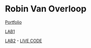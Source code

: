 # Robin Van Overloop

[Portfolio](https://github.com/robinvanoverloop/DEV5-myportfolio)

[LAB1](https://github.com/lienapaeps/dev5-lab1)

[LAB2](https://github.com/robinvanoverloop/dev5-lab2) - [LIVE CODE](https://codesandbox.io/s/mystifying-breeze-z31wlg?file=/style.css)
